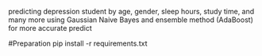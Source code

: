 predicting depression student by age, gender, sleep hours, study time, and many more using Gaussian Naive Bayes and ensemble method (AdaBoost) for more accurate predict

#Preparation 
pip install -r requirements.txt 


